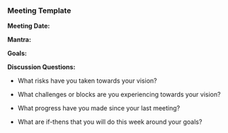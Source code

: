 ### Meeting Template

**Meeting Date:**

**Mantra:**

**Goals:**

**Discussion Questions:**
* What risks have you taken towards your vision?

* What challenges or blocks are you experiencing towards your vision?

* What progress have you made since your last meeting?

* What are if-thens that you will do this week around your goals?

